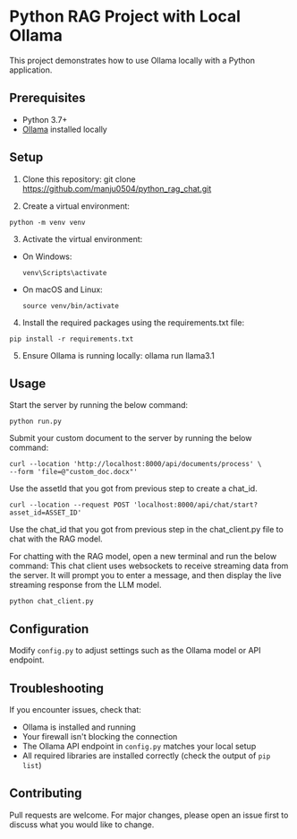 # Python RAG Project with Local Ollama

This project demonstrates how to use Ollama locally with a Python application.

## Prerequisites

- Python 3.7+
- [Ollama](https://ollama.ai/) installed locally

## Setup

1. Clone this repository:
git clone https://github.com/manju0504/python_rag_chat.git


2. Create a virtual environment:
```
python -m venv venv
```
3. Activate the virtual environment:
- On Windows:
  ```
  venv\Scripts\activate
  ```
- On macOS and Linux:
  ```
  source venv/bin/activate
  ```

4. Install the required packages using the requirements.txt file:
```
pip install -r requirements.txt
```

5. Ensure Ollama is running locally:
ollama run llama3.1

## Usage

Start the server by running the below command:
```
python run.py
```

Submit your custom document to the server by running the below command:
```
curl --location 'http://localhost:8000/api/documents/process' \
--form 'file=@"custom_doc.docx"'
```

Use the assetId that you got from previous step to create a chat_id.

```
curl --location --request POST 'localhost:8000/api/chat/start?asset_id=ASSET_ID' 
```

Use the chat_id that you got from previous step in the chat_client.py file to chat with the RAG model.

For chatting with the RAG model, open a new terminal and run the below command:
This chat client uses websockets to receive streaming data from the server. It will prompt you to enter a message, and then display the live streaming response from the LLM model.
```
python chat_client.py
```

## Configuration

Modify `config.py` to adjust settings such as the Ollama model or API endpoint.

## Troubleshooting

If you encounter issues, check that:
- Ollama is installed and running
- Your firewall isn't blocking the connection
- The Ollama API endpoint in `config.py` matches your local setup
- All required libraries are installed correctly (check the output of `pip list`)

## Contributing

Pull requests are welcome. For major changes, please open an issue first to discuss what you would like to change.
